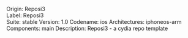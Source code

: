 Origin: Reposi3  
Label: Reposi3   
Suite: stable
Version: 1.0
Codename: ios
Architectures: iphoneos-arm
Components: main
Description: Reposi3 - a cydia repo template 

